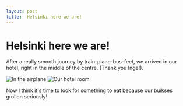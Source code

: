 ```yaml
---
layout: post
title:  Helsinki here we are!
---
```


# Helsinki here we are!

After a really smooth journey by train-plane-bus-feet, we arrived in our hotel, right in the middle of the centre. (Thank you Inge!).

![](http://farm5.static.flickr.com/4069/4583461509_4e3ae64a06.jpg "In the airplane")
![](http://farm5.static.flickr.com/4005/4583462405_01d00deb6f.jpg "Our hotel room")

Now I think it's time to look for something to eat because our buikses grollen seriously!
